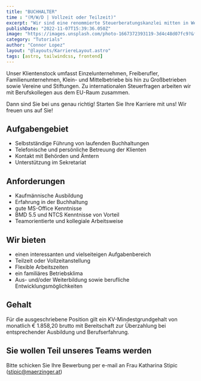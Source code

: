 ```yaml
---
title: "BUCHHALTER"
time : "(M/W/D | Vollzeit oder Teilzeit)"
excerpt: "Wir sind eine renommierte Steuerberatungskanzlei mitten in Wels und suchen zur Verstärkung unseres Teams Buchhalter/in (Vollzeit oder Teilzeit) gesucht"
publishDate: "2022-11-07T15:39:36.050Z"
image: "https://images.unsplash.com/photo-1667372393119-3d4c48d07fc9?&fit=crop&w=430&h=240"
category: "Tutorials"
author: "Connor Lopez"
layout: "@layouts/KarriereLayout.astro"
tags: [astro, tailwindcss, frontend]
---
```


Unser Klientenstock umfasst Einzelunternehmen, Freiberufler, Familienunternehmen, Klein- und Mittelbetriebe bis hin zu Großbetrieben sowie Vereine und Stiftungen. Zu internationalen Steuerfragen arbeiten wir mit Berufskollegen aus dem EU-Raum zusammen.

Dann sind Sie bei uns genau richtig! Starten Sie Ihre Karriere mit uns! Wir freuen uns auf Sie!

## Aufgabengebiet

- Selbstständige Führung von laufenden Buchhaltungen 
- Telefonische und persönliche Betreuung der Klienten
- Kontakt mit Behörden und Ämtern
- Unterstützung im Sekretariat

## Anforderungen

- Kaufmännische Ausbildung
- Erfahrung in der Buchhaltung 
- gute MS-Office Kenntnisse
- BMD 5.5 und NTCS Kenntnisse von Vorteil
- Teamorientierte und kollegiale Arbeitsweise

## Wir bieten

- einen interessanten und vielseiteigen Aufgabenbereich
- Teilzeit oder Vollzeitanstellung 
- Flexible Arbeitszeiten 
- ein familiäres Betriebsklima
- Aus- und/oder Weiterbildung sowie berufliche Entwicklungsmöglichkeiten

## Gehalt

Für die ausgeschriebene Position gilt ein KV-Mindestgrundgehalt von monatlich € 1.858,20 brutto mit Bereitschaft zur Überzahlung bei entsprechender Ausbildung und Berufserfahrung.

## Sie wollen Teil unseres Teams werden

Bitte schicken Sie Ihre Bewerbung per e-mail an Frau Katharina Stipic (stipic@maerzinger.at)